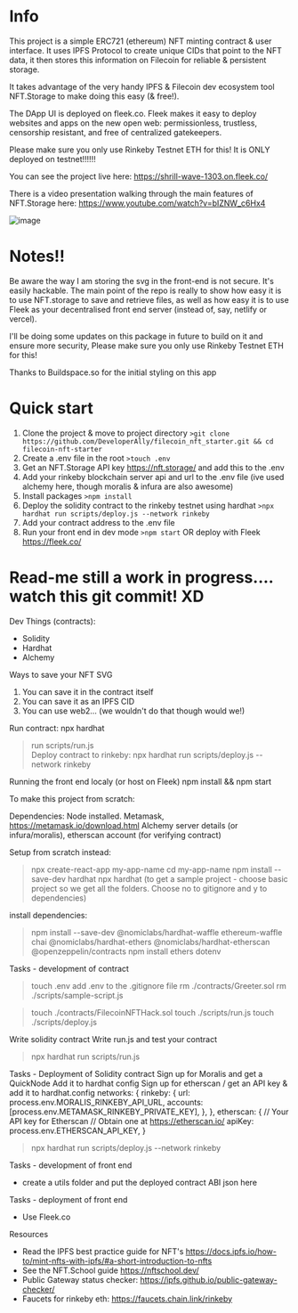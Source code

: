 # Info

This project is a simple ERC721 (ethereum) NFT minting contract & user interface.
It uses IPFS Protocol to create unique CIDs that point to the NFT data, it then stores this information on Filecoin for reliable & persistent storage.

It takes advantage of the very handy IPFS & Filecoin dev ecosystem tool NFT.Storage to make doing this easy (& free!).

The DApp UI is deployed on fleek.co. Fleek makes it easy to deploy websites and apps on the new open web: permissionless, trustless, censorship resistant, and free of centralized gatekeepers.

Please make sure you only use Rinkeby Testnet ETH for this! It is ONLY deployed on testnet!!!!!!

You can see the project live here: https://shrill-wave-1303.on.fleek.co/ 

There is a video presentation walking through the main features of NFT.Storage here: https://www.youtube.com/watch?v=bIZNW_c6Hx4 

![image](https://user-images.githubusercontent.com/12529822/150732438-e7f3a3a3-7559-4d15-95ed-fa2788494244.png)


# Notes!! 
Be aware the way I am storing the svg in the front-end is not secure. It's easily hackable. The main point of the repo is really to show how easy it is to use NFT.storage to save and retrieve files, as well as how easy it is to use Fleek as your decentralised front end server (instead of, say, netlify or vercel).

I'll be doing some updates on this package in future to build on it and ensure more security, Please make sure you only use Rinkeby Testnet ETH for this!

Thanks to Buildspace.so for the initial styling on this app

# Quick start
1. Clone the project & move to project directory `>git clone https://github.com/DeveloperAlly/filecoin_nft_starter.git && cd filecoin-nft-starter`
2. Create a .env file in the root `>touch .env`
3. Get an NFT.Storage API key https://nft.storage/ and add this to the .env
4. Add your rinkeby blockchain server api and url to the .env file (ive used alchemy here, though moralis & infura are also awesome)
5. Install packages `>npm install`
6. Deploy the solidity contract to the rinkeby testnet using hardhat `>npx hardhat run scripts/deploy.js --network rinkeby`
7. Add your contract address to the .env file
8. Run your front end in dev mode `>npm start` OR deploy with Fleek https://fleek.co/

# Read-me still a work in progress.... watch this git commit! XD

Dev Things (contracts):
- Solidity
- Hardhat
- Alchemy 

Ways to save your NFT SVG

1. You can save it in the contract itself
2. You can save it as an IPFS CID
3. You can use web2... (we wouldn't do that though would we!)

Run contract: npx hardhat

> run scripts/run.js  
> Deploy contract to rinkeby:
> npx hardhat run scripts/deploy.js --network rinkeby

Running the front end localy (or host on Fleek)
npm install && npm start

To make this project from scratch:

Dependencies:
Node installed.
Metamask, https://metamask.io/download.html
Alchemy server details (or infura/moralis),
etherscan account (for verifying contract)

Setup from scratch instead:

> npx create-react-app my-app-name
> cd my-app-name
> npm install --save-dev hardhat
> npx hardhat (to get a sample project - choose basic project so we get all the folders. Choose no to gitignore and y to dependencies)

install dependencies:

> npm install --save-dev @nomiclabs/hardhat-waffle ethereum-waffle chai @nomiclabs/hardhat-ethers @nomiclabs/hardhat-etherscan @openzeppelin/contracts
> npm install ethers dotenv

Tasks - development of contract

> touch .env
> add .env to the .gitignore file
> rm ./contracts/Greeter.sol
> rm ./scripts/sample-script.js

> touch ./contracts/FilecoinNFTHack.sol
> touch ./scripts/run.js
> touch ./scripts/deploy.js

Write solidity contract
Write run.js and test your contract

> npx hardhat run scripts/run.js

Tasks - Deployment of Solidity contract
Sign up for Moralis and get a QuickNode
Add it to hardhat config
Sign up for etherscan / get an API key & add it to hardhat.config
networks: {
rinkeby: {
url: process.env.MORALIS_RINKEBY_API_URL,
accounts: [process.env.METAMASK_RINKEBY_PRIVATE_KEY],
},
},
etherscan: {
// Your API key for Etherscan
// Obtain one at https://etherscan.io/
apiKey: process.env.ETHERSCAN_API_KEY,
}

> npx hardhat run scripts/deploy.js --network rinkeby

Tasks - development of front end

- create a utils folder and put the deployed contract ABI json here

Tasks - deployment of front end

- Use Fleek.co

Resources

- Read the IPFS best practice guide for NFT's https://docs.ipfs.io/how-to/mint-nfts-with-ipfs/#a-short-introduction-to-nfts
- See the NFT.School guide https://nftschool.dev/
- Public Gateway status checker: https://ipfs.github.io/public-gateway-checker/
- Faucets for rinkeby eth: https://faucets.chain.link/rinkeby
